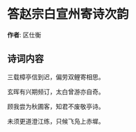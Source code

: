 # 答赵宗白宣州寄诗次韵

**作者**: 区仕衡

## 诗词内容

三载樟亭信到迟，偏劳双鲤寄相思。

玄晖有兴期频订，太白曾游亦自奇。

顾我尝为秋圃客，知君不废敬亭诗。

未须更道澄江练，只候飞凫上赤墀。

